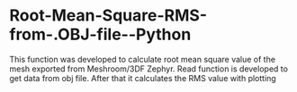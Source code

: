 # Root-Mean-Square-RMS-from-.OBJ-file--Python
This function was developed to calculate root mean square value of the mesh exported from Meshroom/3DF Zephyr. Read function is developed to get data from obj file. After that it calculates the RMS value with plotting
